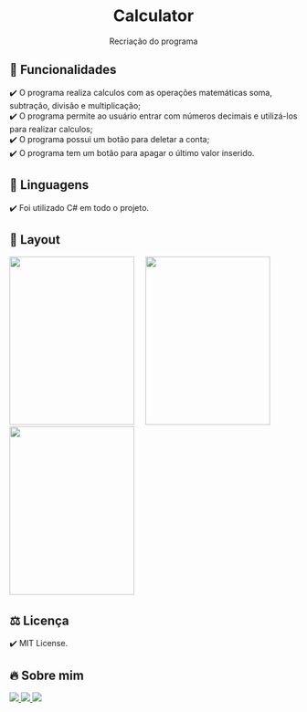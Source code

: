 <h1 align="center"> Calculator </h1>
<p align="center">Recriação do programa

## 🎯 Funcionalidades
✔️ O programa realiza calculos com as operações matemáticas soma, subtração, divisão e multiplicação; <br>
✔️ O programa permite ao usuário entrar com números decimais e utilizá-los para realizar calculos; <br>
✔️ O programa possui um botão para deletar a conta; <br>
✔️ O programa tem um botão para apagar o último valor inserido.

## 🚀 Linguagens
✔️ Foi utilizado C# em todo o projeto.

## 🎨 Layout
<p align="left">
      <img src="Imagens/img 1.png" width="218" height="295"> &nbsp; &nbsp; 
      <img src="Imagens/img 2.png" width="218" height="295"> &nbsp; &nbsp;  
      <img src="Imagens/img 3.png" width="218" height="295"> &nbsp; &nbsp; 
      
## ⚖️ Licença
✔️ MIT License.

## 🔥 Sobre mim 
  <div>
  <a href = "https://mail.google.com/mail/u/1/#inbox"><img src="https://img.shields.io/badge/-Gmail-%23EA4335?style=for-the-badge&logo=gmail&logoColor=white" target="_blank">
  </a>
  <a href="https://www.linkedin.com/in/maria-eduarda-macedo-braga-4663bb208/e" target="_blank"><img src="https://img.shields.io/badge/-LinkedIn-%230077B5?style=for-the-badge&logo=linkedin&logoColor=white" target="_blank">
  </a> 
  <a href="https://www.instagram.com/_maria_2k03/?hl=pt-br" target="_blank"><img src="https://img.shields.io/badge/-Instagram-%23E4405F?style=for-the-badge&logo=instagram&logoColor=white" target="_blank">
  </a>
</div>
